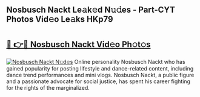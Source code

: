 ## Nosbusch Nackt Le𝚊k𝚎d N𝚞𝚍es - Part-CYT Photos Vid𝚎o Le𝚊ks HKp79

# <h2><a href="http://fb81oa.evod.top/?m=Nosbusch+Nackt">🔗 👉🔴 Nosbusch Nackt Vid𝚎o Ph𝚘t𝚘s</a></h2>

[![Nosbusch Nackt N𝚞d𝚎s](https://i.imgur.com/8V9OHl7.gif)](http://fb81oa.evod.top/?m=Nosbusch+Nackt)
Online personality Nosbusch Nackt who has gained popularity for posting lifestyle and dance-related content, including dance trend performances and mini vlogs. Nosbusch Nackt, a public figure and a passionate advocate for social justice, has spent his career fighting for the rights of the marginalized. 
